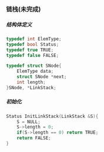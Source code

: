 ### 链栈(未完成)

##### 结构体定义

```c++
typedef int ElemType;
typedef bool Status;
typedef true TRUE;
typedef false FALSE;

typedef struct SNode{
    ElemType data;
    struct SNode *next;
    int length;
}SNode, *LinkStack;
```

##### 初始化

```c++
Status InitLinkStack(LinkStack &S){
    S = NULL;
    S->length = 0;
    if(S->length == 0) return TRUE;
    return FALSE;
}
```
